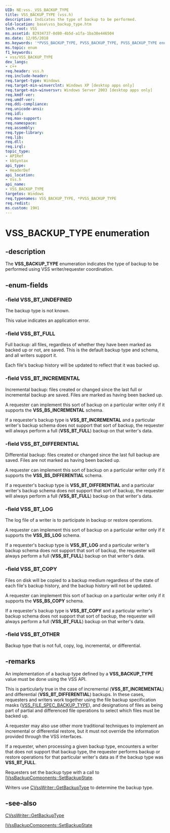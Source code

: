```yaml
---
UID: NE:vss._VSS_BACKUP_TYPE
title: VSS_BACKUP_TYPE (vss.h)
description: Indicates the type of backup to be performed.
old-location: base\vss_backup_type.htm
tech.root: VSS
ms.assetid: 82934737-0d80-4b5d-a1fa-1ba38e446504
ms.date: 12/05/2018
ms.keywords: '*PVSS_BACKUP_TYPE, PVSS_BACKUP_TYPE, PVSS_BACKUP_TYPE enumeration pointer [VSS], VSS_BACKUP_TYPE, VSS_BACKUP_TYPE enumeration [VSS], VSS_BT_COPY, VSS_BT_DIFFERENTIAL, VSS_BT_FULL, VSS_BT_INCREMENTAL, VSS_BT_LOG, VSS_BT_OTHER, VSS_BT_UNDEFINED, _win32_vss_backup_type, base.vss_backup_type, vss/PVSS_BACKUP_TYPE, vss/VSS_BACKUP_TYPE, vss/VSS_BT_COPY, vss/VSS_BT_DIFFERENTIAL, vss/VSS_BT_FULL, vss/VSS_BT_INCREMENTAL, vss/VSS_BT_LOG, vss/VSS_BT_OTHER, vss/VSS_BT_UNDEFINED'
ms.topic: enum
f1_keywords:
- vss/VSS_BACKUP_TYPE
dev_langs:
- c++
req.header: vss.h
req.include-header: 
req.target-type: Windows
req.target-min-winverclnt: Windows XP [desktop apps only]
req.target-min-winversvr: Windows Server 2003 [desktop apps only]
req.kmdf-ver: 
req.umdf-ver: 
req.ddi-compliance: 
req.unicode-ansi: 
req.idl: 
req.max-support: 
req.namespace: 
req.assembly: 
req.type-library: 
req.lib: 
req.dll: 
req.irql: 
topic_type:
- APIRef
- kbSyntax
api_type:
- HeaderDef
api_location:
- Vss.h
api_name:
- VSS_BACKUP_TYPE
targetos: Windows
req.typenames: VSS_BACKUP_TYPE, *PVSS_BACKUP_TYPE
req.redist: 
ms.custom: 19H1
---
```


# VSS_BACKUP_TYPE enumeration


## -description


The <b>VSS_BACKUP_TYPE</b> enumeration indicates the 
    type of backup to be performed using VSS writer/requester coordination.


## -enum-fields




### -field VSS_BT_UNDEFINED

The backup type is not known. 
      

This value indicates an application error.


### -field VSS_BT_FULL

Full backup: all files, regardless of whether they have been marked as backed up or not, are saved. This is 
      the default backup type and schema, and all writers support it. 
      

Each file's backup history will be updated to reflect that it was backed up.


### -field VSS_BT_INCREMENTAL

Incremental backup: files created or changed since the last full or incremental backup are saved. Files are 
      marked as having been backed up. 
      

A requester can implement this sort of backup on a particular writer only if it supports the 
       <b>VSS_BS_INCREMENTAL</b> schema.

If a requester's backup type is <b>VSS_BT_INCREMENTAL</b> and a particular writer's 
       backup schema does not support that sort of backup, the requester will always perform a full 
       (<b>VSS_BT_FULL</b>) backup on that writer's data.


### -field VSS_BT_DIFFERENTIAL

Differential backup: files created or changed since the last full backup are saved. Files are not marked as 
      having been backed up. 
      

A requester can implement this sort of backup on a particular writer only if it supports the
       <b>VSS_BS_DIFFERENTIAL</b> schema.

If a requester's backup type is <b>VSS_BT_DIFFERENTIAL</b> and a particular writer's 
       backup schema does not support that sort of backup, the requester will always perform a full 
       (<b>VSS_BT_FULL</b>) backup on that writer's data.


### -field VSS_BT_LOG

The log file of a writer is to participate in backup or restore operations. 
      

A requester can implement this sort of backup on a particular writer only if it supports the 
       <b>VSS_BS_LOG</b> schema.

If a requester's backup type is <b>VSS_BT_LOG</b> and a particular writer's backup 
       schema does not support that sort of backup, the requester will always perform a full 
       (<b>VSS_BT_FULL</b>) backup on that writer's data.


### -field VSS_BT_COPY

Files on disk will be copied to a backup medium regardless of the state of each file's backup history, and 
      the backup history will not be updated. 
      

A requester can implement this sort of backup on a particular writer only if it supports the 
       <b>VSS_BS_COPY</b> schema.

If a requester's backup type is <b>VSS_BT_COPY</b> and a particular writer's backup 
       schema does not support that sort of backup, the requester will always perform a full 
       (<b>VSS_BT_FULL</b>) backup on that writer's data.


### -field VSS_BT_OTHER

Backup type that is not full, copy, log, incremental, or differential.


## -remarks



An implementation of a backup type defined by a 
    <b>VSS_BACKUP_TYPE</b> value must be done using the VSS API.

This is particularly true in the case of incremental (<b>VSS_BT_INCREMENTAL</b>) and 
    differential (<b>VSS_BT_DIFFERENTIAL</b>) backups. In these cases, requesters and writers 
    work together using the file backup specification masks 
    (<a href="https://docs.microsoft.com/windows/desktop/api/vss/ne-vss-vss_file_spec_backup_type">VSS_FILE_SPEC_BACKUP_TYPE</a>), and designations of 
    files as being part of partial and differenced file operations to select which files must be backed up.

A requester may also use other more traditional techniques to implement an incremental or differential 
    restore, but it must not override the information provided through the VSS interfaces.

If a requester, when processing a given backup type, encounters a writer that does not support that backup 
    type, the requester performs backup or restore operations for that particular writer's data as if the backup type 
    was <b>VSS_BT_FULL</b>.

Requesters set the backup type with a call to 
    <a href="https://docs.microsoft.com/windows/desktop/api/vsbackup/nf-vsbackup-ivssbackupcomponents-setbackupstate">IVssBackupComponents::SetBackupState</a>.

Writers use 
    <a href="https://docs.microsoft.com/windows/desktop/api/vswriter/nf-vswriter-cvsswriter-getbackuptype">CVssWriter::GetBackupType</a> to determine the 
    backup type.




## -see-also




<a href="https://docs.microsoft.com/windows/desktop/api/vswriter/nf-vswriter-cvsswriter-getbackuptype">CVssWriter::GetBackupType</a>



<a href="https://docs.microsoft.com/windows/desktop/api/vsbackup/nf-vsbackup-ivssbackupcomponents-setbackupstate">IVssBackupComponents::SetBackupState</a>
 

 

